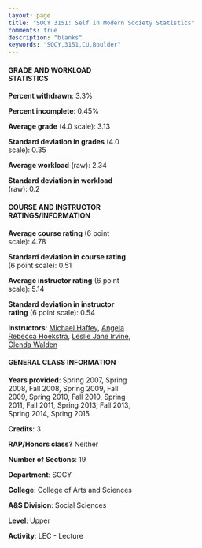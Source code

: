 ```yaml
---
layout: page
title: "SOCY 3151: Self in Modern Society Statistics"
comments: true
description: "blanks"
keywords: "SOCY,3151,CU,Boulder"
---
```

<head>
<script src="https://ajax.googleapis.com/ajax/libs/jquery/2.1.3/jquery.min.js"></script>
<script src="https://dl.dropboxusercontent.com/s/pc42nxpaw1ea4o9/highcharts.js?dl=0"></script>
<!-- <script src="../assets/js/highcharts.js"></script> -->
<style type="text/css">@font-face {
	font-family: "Bebas Neue";
	src: url(https://www.filehosting.org/file/details/544349/BebasNeue Regular.otf) format("opentype");
	}
	h1.Bebas { 
		font-family: "Bebas Neue", Verdana, Tahoma;
	}
</style>
</head>
<body>
	<div id="container" style="float: right; width: 45%; height: 88%; margin-left: 2.5%; margin-right: 2.5%;"></div>
	<script language="JavaScript">
		$(document).ready(function() {
		var chart = {type: 'column'};
		var title = {text: 'Grade Distribution'};
		var xAxis = {categories: ['A','B','C','D','F'],crosshair: true};
		var yAxis = {min: 0,title: {text: 'Percentage'}};
		var tooltip = {headerFormat: '<center><b><span style="font-size:20px">{point.key}</span></b></center>',
		               pointFormat: '<td style="padding:0"><b>{point.y:.1f}%</b></td>',
		               footerFormat: '</table>',shared: true,useHTML: true};
		var plotOptions = {column: {pointPadding: 0.0,borderWidth: 0}};  
		var credits = {enabled: false};var series= [{name: 'Percent',data: [40.9,39.51,15.09,2.04,2.4,]}];
		var json = {};
		json.chart = chart;
		json.title = title;
		json.tooltip = tooltip;
		json.xAxis = xAxis;
		json.yAxis = yAxis;  
		json.series = series;
		json.plotOptions = plotOptions;  
		json.credits = credits;
		$('#container').highcharts(json);
	});
	</script>
</body>
			   
#### GRADE AND WORKLOAD STATISTICS

**Percent withdrawn**: 3.3%

**Percent incomplete**: 0.45%

**Average grade** (4.0 scale): 3.13

**Standard deviation in grades** (4.0 scale): 0.35

**Average workload** (raw): 2.34

**Standard deviation in workload** (raw): 0.2

#### COURSE AND INSTRUCTOR RATINGS/INFORMATION

**Average course rating** (6 point scale): 4.78

**Standard deviation in course rating** (6 point scale): 0.51

**Average instructor rating** (6 point scale): 5.14

**Standard deviation in instructor rating** (6 point scale): 0.54

**Instructors**: <a href='../../instructors/Michael_Haffey'>Michael Haffey</a>, <a href='../../instructors/Angela_Rebecca_Hoekstra'>Angela Rebecca Hoekstra</a>, <a href='../../instructors/Leslie_Jane_Irvine'>Leslie Jane Irvine</a>, <a href='../../instructors/Glenda_Walden'>Glenda Walden</a>

#### GENERAL CLASS INFORMATION

**Years provided**: Spring 2007, Spring 2008, Fall 2008, Spring 2009, Fall 2009, Spring 2010, Fall 2010, Spring 2011, Fall 2011, Spring 2013, Fall 2013, Spring 2014, Spring 2015

**Credits**: 3

**RAP/Honors class?** Neither

**Number of Sections**: 19

**Department**: SOCY

**College**: College of Arts and Sciences

**A&S Division**: Social Sciences

**Level**: Upper

**Activity**: LEC - Lecture
